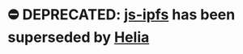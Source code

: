 # ⛔️ DEPRECATED: [js-ipfs](https://github.com/ipfs/js-ipfs) has been superseded by [Helia](https://github.com/ipfs/helia)
